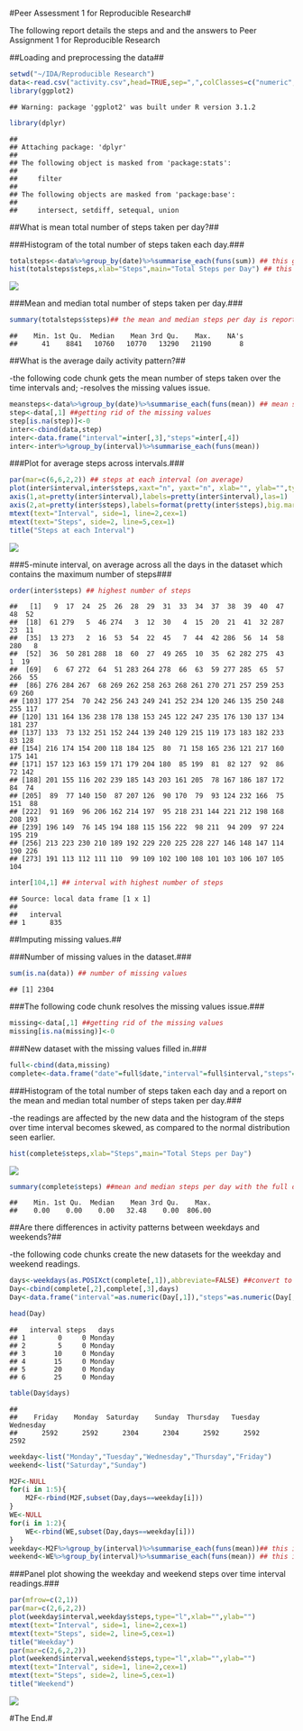 #Peer Assessment 1 for Reproducible Research#

The following report details the steps and and the answers to Peer Assignment 1 for Reproducible Research

##Loading and preprocessing the data##

```r
setwd("~/IDA/Reproducible Research")
data<-read.csv("activity.csv",head=TRUE,sep=",",colClasses=c("numeric","character","numeric"))
library(ggplot2)
```

```
## Warning: package 'ggplot2' was built under R version 3.1.2
```

```r
library(dplyr)
```

```
## 
## Attaching package: 'dplyr'
## 
## The following object is masked from 'package:stats':
## 
##     filter
## 
## The following objects are masked from 'package:base':
## 
##     intersect, setdiff, setequal, union
```

##What is mean total number of steps taken per day?##

###Histogram of the total number of steps taken each day.###

```r
totalsteps<-data%>%group_by(date)%>%summarise_each(funs(sum)) ## this gets you the total steps taken each day.
hist(totalsteps$steps,xlab="Steps",main="Total Steps per Day") ## this creates the histogram.
```

![](./PA1_template_files/figure-html/unnamed-chunk-2-1.png) 

###Mean and median total number of steps taken per day.###

```r
summary(totalsteps$steps)## the mean and median steps per day is reported here.
```

```
##    Min. 1st Qu.  Median    Mean 3rd Qu.    Max.    NA's 
##      41    8841   10760   10770   13290   21190       8
```

##What is the average daily activity pattern?##

-the following code chunk gets the mean number of steps taken over the time intervals and;
-resolves the missing values issue.


```r
meansteps<-data%>%group_by(date)%>%summarise_each(funs(mean)) ## mean steps taken over the time intervals
step<-data[,1] ##getting rid of the missing values
step[is.na(step)]<-0
inter<-cbind(data,step)
inter<-data.frame("interval"=inter[,3],"steps"=inter[,4])
inter<-inter%>%group_by(interval)%>%summarise_each(funs(mean))
```

###Plot for average steps across intervals.###

```r
par(mar=c(6,6,2,2)) ## steps at each interval (on average)
plot(inter$interval,inter$steps,xaxt="n", yaxt="n", xlab="", ylab="",type="l")
axis(1,at=pretty(inter$interval),labels=pretty(inter$interval),las=1)
axis(2,at=pretty(inter$steps),labels=format(pretty(inter$steps),big.mark=",", scientific=FALSE),las=1)
mtext(text="Interval", side=1, line=2,cex=1)
mtext(text="Steps", side=2, line=5,cex=1)
title("Steps at each Interval")
```

![](./PA1_template_files/figure-html/unnamed-chunk-5-1.png) 

###5-minute interval, on average across all the days in the dataset which contains the maximum number of steps###


```r
order(inter$steps) ## highest number of steps
```

```
##   [1]   9  17  24  25  26  28  29  31  33  34  37  38  39  40  47  48  52
##  [18]  61 279   5  46 274   3  12  30   4  15  20  21  41  32 287  23  11
##  [35]  13 273   2  16  53  54  22  45   7  44  42 286  56  14  58 280   8
##  [52]  36  50 281 288  18  60  27  49 265  10  35  62 282 275  43   1  19
##  [69]   6  67 272  64  51 283 264 278  66  63  59 277 285  65  57 266  55
##  [86] 276 284 267  68 269 262 258 263 268 261 270 271 257 259 253  69 260
## [103] 177 254  70 242 256 243 249 241 252 234 120 246 135 250 248 255 117
## [120] 131 164 136 238 178 138 153 245 122 247 235 176 130 137 134 181 237
## [137] 133  73 132 251 152 244 139 240 129 215 119 173 183 182 233  83 128
## [154] 216 174 154 200 118 184 125  80  71 158 165 236 121 217 160 175 141
## [171] 157 123 163 159 171 179 204 180  85 199  81  82 127  92  86  72 142
## [188] 201 155 116 202 239 185 143 203 161 205  78 167 186 187 172  84  74
## [205]  89  77 140 150  87 207 126  90 170  79  93 124 232 166  75 151  88
## [222]  91 169  96 206 162 214 197  95 218 231 144 221 212 198 168 208 193
## [239] 196 149  76 145 194 188 115 156 222  98 211  94 209  97 224 195 219
## [256] 213 223 230 210 189 192 229 220 225 228 227 146 148 147 114 190 226
## [273] 191 113 112 111 110  99 109 102 100 108 101 103 106 107 105 104
```

```r
inter[104,1] ## interval with highest number of steps
```

```
## Source: local data frame [1 x 1]
## 
##   interval
## 1      835
```

##Imputing missing values.##

###Number of missing values in the dataset.###

```r
sum(is.na(data)) ## number of missing values
```

```
## [1] 2304
```

###The following code chunk resolves the missing values issue.###

```r
missing<-data[,1] ##getting rid of the missing values
missing[is.na(missing)]<-0
```

###New dataset with the missing values filled in.###

```r
full<-cbind(data,missing)
complete<-data.frame("date"=full$date,"interval"=full$interval,"steps"=full$missing)
```

###Histogram of the total number of steps taken each day and a report on the mean and median total number of steps taken per day.### 

-the readings are affected by the new data and the histogram of the steps over time interval becomes skewed, as compared to the normal distribution seen earlier.


```r
hist(complete$steps,xlab="Steps",main="Total Steps per Day")
```

![](./PA1_template_files/figure-html/unnamed-chunk-10-1.png) 

```r
summary(complete$steps) ##mean and median steps per day with the full data
```

```
##    Min. 1st Qu.  Median    Mean 3rd Qu.    Max. 
##    0.00    0.00    0.00   32.48    0.00  806.00
```

##Are there differences in activity patterns between weekdays and weekends?##

-the following code chunks create the new datasets for the weekday and weekend readings.

```r
days<-weekdays(as.POSIXct(complete[,1]),abbreviate=FALSE) ##convert to weekdays and weekends
Day<-cbind(complete[,2],complete[,3],days)
Day<-data.frame("interval"=as.numeric(Day[,1]),"steps"=as.numeric(Day[,2]),"days"=Day[,3])

head(Day)
```

```
##   interval steps   days
## 1        0     0 Monday
## 2        5     0 Monday
## 3       10     0 Monday
## 4       15     0 Monday
## 5       20     0 Monday
## 6       25     0 Monday
```

```r
table(Day$days)
```

```
## 
##    Friday    Monday  Saturday    Sunday  Thursday   Tuesday Wednesday 
##      2592      2592      2304      2304      2592      2592      2592
```

```r
weekday<-list("Monday","Tuesday","Wednesday","Thursday","Friday")
weekend<-list("Saturday","Sunday")              

M2F<-NULL
for(i in 1:5){
    M2F<-rbind(M2F,subset(Day,days==weekday[i]))
}
WE<-NULL
for(i in 1:2){
    WE<-rbind(WE,subset(Day,days==weekday[i]))
}
weekday<-M2F%>%group_by(interval)%>%summarise_each(funs(mean))## this is the weekday readings
weekend<-WE%>%group_by(interval)%>%summarise_each(funs(mean)) ## this is the weekend readings
```

###Panel plot showing the weekday and weekend steps over time interval readings.###

```r
par(mfrow=c(2,1))
par(mar=c(2,6,2,2))
plot(weekday$interval,weekday$steps,type="l",xlab="",ylab="")
mtext(text="Interval", side=1, line=2,cex=1)
mtext(text="Steps", side=2, line=5,cex=1)
title("Weekday")
par(mar=c(2,6,2,2))
plot(weekend$interval,weekend$steps,type="l",xlab="",ylab="")
mtext(text="Interval", side=1, line=2,cex=1)
mtext(text="Steps", side=2, line=5,cex=1)
title("Weekend")
```

![](./PA1_template_files/figure-html/unnamed-chunk-12-1.png) 

#The End.#
